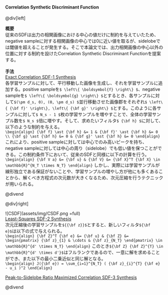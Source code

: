 #### Correlation Synthetic Discriminant Function

@div[left]

__概要__<br>
従来のSDFは出力の相関画像における中心の値だけに制約を与えていたため、negative sampleに対する相関画像の中心では0に近い値を取るが、sidelobeでは閾値を超えることが発生する。そこで本論文では、出力相関画像の中心以外の位置に対する制約を設けたCorrelation Synthetic Discriminant Functionを提案する。<br>
<br>
__手法__<br>
<u>Exact Correlation SDF-1 Synthesis</u><br>
各学習サンプルに対して、平行移動した画像を生成し、それを学習サンプルに追加する。positive sampleを`$ \left\{ \boldsymbol{f} \right\} $`、negative sampleを`$ \left\{ \boldsymbol{g} \right\} $`とするとき、各サンプルに対して`$(\pm d_s, 0), (0, \pm d_s) $`並行移動させた画像郡をそれぞれ`$ \left\{ {\bf f}' \right\}, \left\{ {\bf g}' \right\} $`とする。このように各サンプルに対して`$ N_s - 1 $`枚の学習サンプルを増やすことで、全体の学習サンプル数を`$ N_s $`倍に増やす。そして、求めたいフィルタ`$ {\bf h} $`に対して、以下のような制約を与える。<br>
`\begin{align} {\bf f} \ast {\bf h} &= 1 & {\bf f}' \ast {\bf h} &= 0 \\ {\bf g} \ast {\bf h} &= 0 & {\bf g}' \ast {\bf h} &= 0 \end{align}`
これにより、positive sampleに対しては中心でのみ高いピークを持ち、negative sampleに対しては中心の周り（sidelobe）でも低い値を保つことができる。この制約条件下において、従来のSDFと同様に以下の計算を行う。<br>
`\begin{align} {\bf V a} &= {\bf u} & {\bf V} &= {\bf X}^T {\bf X} \in \mathbb{R}^{N_T \times N_T} \end{align}`
しかし、実際には学習サンプルが線形独立である保証がないことや、学習サンプルの増やし方が他にも多くあることから、解くべき方程式の次元数が大きくなるため、次元圧縮を行うテクニックが用いられる。<br>

@divend

@div[right]

![CSDF](assets/img/CSDF.png =full)<br>
<u>Least-Squares SDF-2 Synthesis</u><br>
次元圧縮後の学習サンプルを`${{\bf z}}$`とすると、新しいフィルタ`${\bf e}$`は以下の式で与えられる。<br>
`\begin{align} {\bf Z}^T {\bf e} &= {\bf u} & {\bf Z} &= \begin{pmatrix} {\bf z}_{1} & \cdots & {\bf z}_{N_T} \end{pmatrix} \in \mathbb{R}^{d' \times N_T} \end{align}`
このとき`${\bf Z} {\bf Z}^{T} \in \mathbb{R}^{d' \times d'}$`はフルランクであるので、一意に解を求めることができ、また以下の最小二乗近似と同じ解となる。<br>
`\begin{align} J({\bf e}) = \sum_{i=1}^{N_T} ( {\bf z}_{i}^{T} {\bf e} - u_i )^2 \end{align}`

<u>Peak-to-Sidelobe Ratio Maximized Correlation SDF-3 Synthesis</u><br>

@divend
